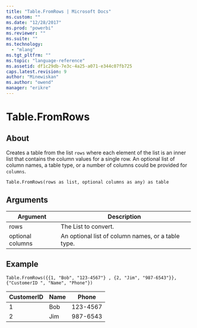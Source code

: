 ```yaml
---
title: "Table.FromRows | Microsoft Docs"
ms.custom: ""
ms.date: "12/28/2017"
ms.prod: "powerbi"
ms.reviewer: ""
ms.suite: ""
ms.technology: 
  - "mlang"
ms.tgt_pltfrm: ""
ms.topic: "language-reference"
ms.assetid: df1c29db-7e3c-4a25-a071-e344c07fb725
caps.latest.revision: 9
author: "Minewiskan"
ms.author: "owend"
manager: "erikre"
---
```

# Table.FromRows
## About  
Creates a table from the list <code>rows</code> where each element of the list is an inner list that contains the column values for a single row. An optional list of column names, a table type, or a number of columns could be provided for <code>columns</code>.
  
  
```  
Table.FromRows(rows as list, optional columns as any) as table  
```  
  
## Arguments  
  
|Argument|Description|  
|------------|---------------|  
|rows|The List to convert.|  
|optional columns|An optional list of column names, or a table type.|  
  
## <a name="__goback"></a>Example  
  
```  
Table.FromRows({{1, "Bob", "123-4567"} , {2, "Jim", "987-6543"}}, {"CustomerID ", "Name", "Phone"})  
```  
  
|CustomerID|Name|Phone|  
|--------------|--------|---------|  
|1|Bob|123-4567|  
|2|Jim|987-6543|  
  
